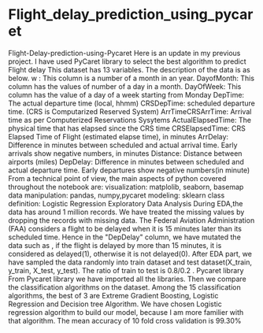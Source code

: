 # Flight_delay_prediction_using_pycaret
Flight-Delay-prediction-using-Pycaret Here is an update in my previous project. I have used PyCaret library to select the best algorithm to predict Flight delay This dataset has 13 variables.  The description of the data is as below. w : This column is a number of a month in an year.  DayofMonth: This column has the values of number of a day in a month.  DayOfWeek: This column has the value of a day of a week starting from Monday  DepTime: The actual departure time (local, hhmm)  CRSDepTime: scheduled departure time. (CRS is Computarized Reserved System)  ArrTimeCRSArrTime: Arrival time as per Computerized Reservations Sysytems  ActualElapsedTime: The physical time that has elapsed since the CRS time  CRSElapsedTime: CRS Elapsed Time of Flight (estimated elapse time), in minutes  ArrDelay: Difference in minutes between scheduled and actual arrival time.  Early arrivals show negative numbers, in minutes  Distance: Distance between airports (miles)  DepDelay: Difference in minutes between scheduled and actual departure time. Early departures show negative numbers(in minute)  From a technical point of view, the main aspects of python covered throughout the notebook are:  visualization: matplolib, seaborn, basemap data manipulation: pandas, numpy,pycaret modeling: sklearn class definition: Logistic Regression  Exploratory Data Analysis During EDA,the data has around 1 million records. We have treated the missing values by dropping the records with missing data. The Federal Aviation Administration (FAA) considers a flight to be delayed when it is 15 minutes later than its scheduled time. Hence in the "DepDelay" column, we have mutated the data such as , if the flight is delayed by more than 15 minutes, it is considered as delayed(1), otherwise it is not delayed(0). After EDA part, we have sampled the data randomly into train dataset and test dataset(X_train, y_train, X_test, y_test). The ratio of train to test is 0.8/0.2 .  Pycaret library From Pycaret library we have imported all the libraries. Then we compare the classification algorithms on the dataset. Among the 15 classification algorithms, the best of 3 are Extreme Gradient Boosting, Logistic Regression and Decision tree Algorithm. We have chosen Logistic regression algorithm to build our model, because I am more familier with that algorithm. The mean accuracy of 10 fold cross validation is 99.30%
